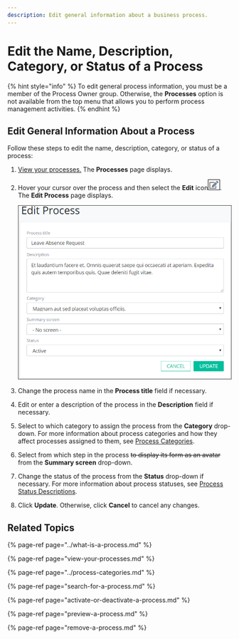 ```yaml
---
description: Edit general information about a business process.
---
```


# Edit the Name, Description, Category, or Status of a Process

{% hint style="info" %}
To edit general process information, you must be a member of the Process Owner group. Otherwise, the **Processes** option is not available from the top menu that allows you to perform process management activities.
{% endhint %}

## Edit General Information About a Process

Follow these steps to edit the name, description, category, or status of a process:

1. [View your processes.](./#view-your-processes) The **Processes** page displays.
2. Hover your cursor over the process and then select the **Edit** icon![](../../../.gitbook/assets/edit-icon.png). The **Edit Process** page displays.  

   ![](../../../.gitbook/assets/edit-process-page-processes.png)

3. Change the process name in the **Process title** field if necessary.
4. Edit or enter a description of the process in the **Description** field if necessary.
5. Select to which category to assign the process from the **Category** drop-down. For more information about process categories and how they affect processes assigned to them, see [Process Categories](../process-categories.md).
6. Select from which step in the process ~~to display its form as an avatar~~ from the **Summary screen** drop-down.
7. Change the status of the process from the **Status** drop-down if necessary. For more information about process statuses, see [Process Status Descriptions](activate-or-deactivate-a-process.md#process-status-descriptions).
8. Click **Update**. Otherwise, click **Cancel** to cancel any changes.

## Related Topics

{% page-ref page="../what-is-a-process.md" %}

{% page-ref page="view-your-processes.md" %}

{% page-ref page="../process-categories.md" %}

{% page-ref page="search-for-a-process.md" %}

{% page-ref page="activate-or-deactivate-a-process.md" %}

{% page-ref page="preview-a-process.md" %}

{% page-ref page="remove-a-process.md" %}

